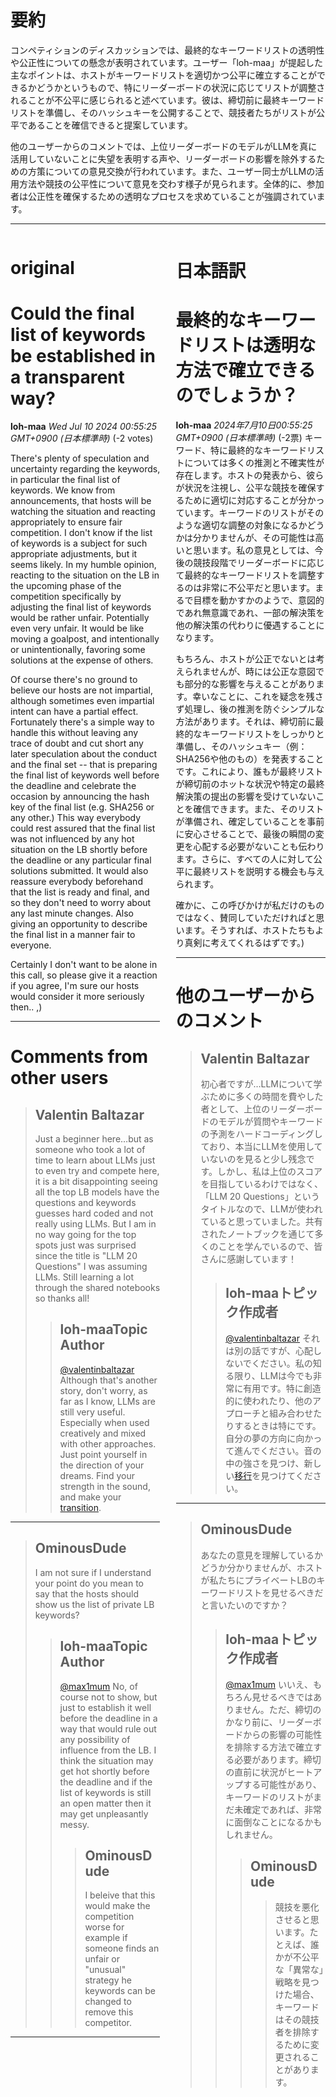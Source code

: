 # 要約 
コンペティションのディスカッションでは、最終的なキーワードリストの透明性や公正性についての懸念が表明されています。ユーザー「loh-maa」が提起した主なポイントは、ホストがキーワードリストを適切かつ公平に確立することができるかどうかというもので、特にリーダーボードの状況に応じてリストが調整されることが不公平に感じられると述べています。彼は、締切前に最終キーワードリストを準備し、そのハッシュキーを公開することで、競技者たちがリストが公平であることを確信できると提案しています。

他のユーザーからのコメントでは、上位リーダーボードのモデルがLLMを真に活用していないことに失望を表明する声や、リーダーボードの影響を除外するための方策についての意見交換が行われています。また、ユーザー同士がLLMの活用方法や競技の公平性について意見を交わす様子が見られます。全体的に、参加者は公正性を確保するための透明なプロセスを求めていることが強調されています。

---


<style>
.column-left{
  float: left;
  width: 47.5%;
  text-align: left;
}
.column-right{
  float: right;
  width: 47.5%;
  text-align: left;
}
.column-one{
  float: left;
  width: 100%;
  text-align: left;
}
</style>


<div class="column-left">

# original

# Could the final list of keywords be established in a transparent way?

**loh-maa** *Wed Jul 10 2024 00:55:25 GMT+0900 (日本標準時)* (-2 votes)

There's plenty of speculation and uncertainty regarding the keywords, in particular the final list of keywords. We know from announcements, that hosts will be watching the situation and reacting appropriately to ensure fair competition. I don't know if the list of keywords is a subject for such appropriate adjustments, but it seems likely. In my humble opinion, reacting to the situation on the LB in the upcoming phase of the competition specifically by adjusting the final list of keywords would be rather unfair. Potentially even very unfair. It would be like moving a goalpost, and intentionally or unintentionally, favoring some solutions at the expense of others.

Of course there's no ground to believe our hosts are not impartial, although sometimes even impartial intent can have a partial effect. Fortunately there's a simple way to handle this without leaving any trace of doubt and cut short any later speculation about the conduct and the final set -- that is preparing the final list of keywords well before the deadline and celebrate the occasion by announcing the hash key of the final list (e.g. SHA256 or any other.) This way everybody could rest assured that the final list was not influenced by any hot situation on the LB shortly before the deadline or any particular final solutions submitted. It would also reassure everybody beforehand that the list is ready and final, and so they don't need to worry about any last minute changes. Also giving an opportunity to describe the final list in a manner fair to everyone.

Certainly I don't want to be alone in this call, so please give it a reaction if you agree, I'm sure our hosts would consider it more seriously then.. ,)



---

 # Comments from other users

> ## Valentin Baltazar
> 
> Just a beginner here…but as someone who took a lot of time to learn about LLMs just to even try and compete here, it is a bit disappointing seeing all the top LB models have the questions and keywords guesses hard coded and not really using LLMs. But I am in no way going for the top spots just was surprised since the title is "LLM 20 Questions" I was assuming LLMs. Still learning a lot through the shared notebooks so thanks all!
> 
> 
> 
> > ## loh-maaTopic Author
> > 
> > [@valentinbaltazar](https://www.kaggle.com/valentinbaltazar) Although that's another story, don't worry, as far as I know, LLMs are still very useful. Especially when used creatively and mixed with other approaches. Just point yourself in the direction of your dreams. Find your strength in the sound, and make your [transition](https://www.youtube.com/watch?v=rqdrtzCaSHw).
> > 
> > 
> > 


---

> ## OminousDude
> 
> I am not sure if I understand your point do you mean to say that the hosts should show us the list of private LB keywords?
> 
> 
> 
> > ## loh-maaTopic Author
> > 
> > [@max1mum](https://www.kaggle.com/max1mum) No, of course not to show, but just to establish it well before the deadline in a way that would rule out any possibility of influence from the LB. I think the situation may get hot shortly before the deadline and if the list of keywords is still an open matter then it may get unpleasantly messy.
> > 
> > 
> > 
> > > ## OminousDude
> > > 
> > > I beleive that this would make the competition worse for example if someone finds an unfair or "unusual" strategy he keywords can be changed to remove this competitor.
> > > 
> > > 
> > > 


---



</div>
<div class="column-right">

# 日本語訳

# 最終的なキーワードリストは透明な方法で確立できるのでしょうか？
**loh-maa** *2024年7月10日00:55:25 GMT+0900 (日本標準時)* (-2票)
キーワード、特に最終的なキーワードリストについては多くの推測と不確実性が存在します。ホストの発表から、彼らが状況を注視し、公平な競技を確保するために適切に対応することが分かっています。キーワードのリストがそのような適切な調整の対象になるかどうかは分かりませんが、その可能性は高いと思います。私の意見としては、今後の競技段階でリーダーボードに応じて最終的なキーワードリストを調整するのは非常に不公平だと思います。まるで目標を動かすかのようで、意図的であれ無意識であれ、一部の解決策を他の解決策の代わりに優遇することになります。

もちろん、ホストが公正でないとは考えられませんが、時には公正な意図でも部分的な影響を与えることがあります。幸いなことに、これを疑念を残さず処理し、後の推測を防ぐシンプルな方法があります。それは、締切前に最終的なキーワードリストをしっかりと準備し、そのハッシュキー（例：SHA256や他のもの）を発表することです。これにより、誰もが最終リストが締切前のホットな状況や特定の最終解決策の提出の影響を受けていないことを確信できます。また、そのリストが準備され、確定していることを事前に安心させることで、最後の瞬間の変更を心配する必要がないことも伝わります。さらに、すべての人に対して公平に最終リストを説明する機会も与えられます。

確かに、この呼びかけが私だけのものではなく、賛同していただければと思います。そうすれば、ホストたちもより真剣に考えてくれるはずです。)

---
# 他のユーザーからのコメント
> ## Valentin Baltazar
> 
> 初心者ですが…LLMについて学ぶために多くの時間を費やした者として、上位のリーダーボードのモデルが質問やキーワードの予測をハードコーディングしており、本当にLLMを使用していないのを見ると少し残念です。しかし、私は上位のスコアを目指しているわけではなく、「LLM 20 Questions」というタイトルなので、LLMが使われていると思っていました。共有されたノートブックを通じて多くのことを学んでいるので、皆さんに感謝しています！
>
> > ## loh-maaトピック作成者
> > 
> > [@valentinbaltazar](https://www.kaggle.com/valentinbaltazar) それは別の話ですが、心配しないでください。私の知る限り、LLMは今でも非常に有用です。特に創造的に使われたり、他のアプローチと組み合わせたりするときは特にです。自分の夢の方向に向かって進んでください。音の中の強さを見つけ、新しい[移行](https://www.youtube.com/watch?v=rqdrtzCaSHw)を見つけてください。
> > 
> > 
---
> ## OminousDude
> 
> あなたの意見を理解しているかどうか分かりませんが、ホストが私たちにプライベートLBのキーワードリストを見せるべきだと言いたいのですか？
> 
> > ## loh-maaトピック作成者
> > 
> > [@max1mum](https://www.kaggle.com/max1mum) いいえ、もちろん見せるべきではありません。ただ、締切のかなり前に、リーダーボードからの影響の可能性を排除する方法で確立する必要があります。締切の直前に状況がヒートアップする可能性があり、キーワードのリストがまだ未確定であれば、非常に面倒なことになるかもしれません。
> >
> > > ## OminousDude
> > > > 競技を悪化させると思います。たとえば、誰かが不公平な「異常な」戦略を見つけた場合、キーワードはその競技者を排除するために変更されることがあります。
> > > >


</div>